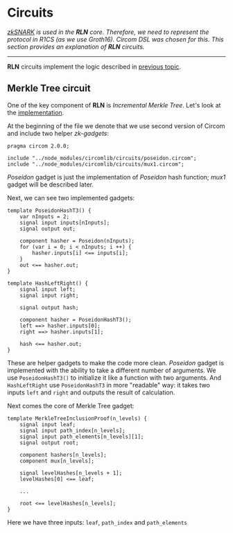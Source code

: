 # Circuits

*[zkSNARK](https://vitalik.ca/general/2022/06/15/using_snarks.html) is used in the **RLN** core. Therefore, we need to represent the protocol in R1CS (as we use Groth16). Circom DSL was chosen for this. This section provides an explanation of **RLN** circuits.*

___

**RLN** circuits implement the logic described in [previous topic](./protocol_spec.md).

## Merkle Tree circuit

One of the key component of **RLN** is *Incremental Merkle Tree*.
Let's look at the [implementation](https://github.com/privacy-scaling-explorations/rln/blob/master/circuits/incrementalMerkleTree.circom).

At the beginning of the file we denote that we use second version of Circom and include two helper *zk-gadgets*:
```
pragma circom 2.0.0;

include "../node_modules/circomlib/circuits/poseidon.circom";
include "../node_modules/circomlib/circuits/mux1.circom";
```

*Poseidon* gadget is just the implementation of *Poseidon* hash function; *mux1* gadget will be described later.

Next, we can see two implemented gadgets:

```
template PoseidonHashT3() {
    var nInputs = 2;
    signal input inputs[nInputs];
    signal output out;

    component hasher = Poseidon(nInputs);
    for (var i = 0; i < nInputs; i ++) {
        hasher.inputs[i] <== inputs[i];
    }
    out <== hasher.out;
}

template HashLeftRight() {
    signal input left;
    signal input right;

    signal output hash;

    component hasher = PoseidonHashT3();
    left ==> hasher.inputs[0];
    right ==> hasher.inputs[1];

    hash <== hasher.out;
}
```

These are helper gadgets to make the code more clean. *Poseidon* gadget is implemented with the ability to take a different number of arguments. We use `PoseidonHashT3()` to initialize it like a function with two arguments. And `HashLeftRight` use `PoseidonHashT3` in more "readable" way: it takes two inputs `left` and `right` and outputs the result of calculation.

Next comes the core of Merkle Tree gadget:
```
template MerkleTreeInclusionProof(n_levels) {
    signal input leaf;
    signal input path_index[n_levels];
    signal input path_elements[n_levels][1];
    signal output root;

    component hashers[n_levels];
    component mux[n_levels];

    signal levelHashes[n_levels + 1];
    levelHashes[0] <== leaf;

    ...

    root <== levelHashes[n_levels];
}
```

Here we have three inputs: `leaf`, `path_index` and `path_elements`